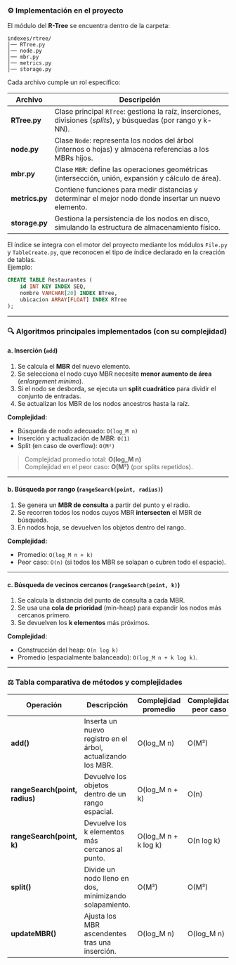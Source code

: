 ### ⚙️ Implementación en el proyecto
El módulo del **R-Tree** se encuentra dentro de la carpeta:

```
indexes/rtree/
│── RTree.py
│── node.py
│── mbr.py
│── metrics.py
│── storage.py
```

Cada archivo cumple un rol específico:

| Archivo | Descripción |
|----------|-------------|
| **RTree.py** | Clase principal `RTree`: gestiona la raíz, inserciones, divisiones (*splits*), y búsquedas (por rango y k-NN). |
| **node.py** | Clase `Node`: representa los nodos del árbol (internos o hojas) y almacena referencias a los MBRs hijos. |
| **mbr.py** | Clase `MBR`: define las operaciones geométricas (intersección, unión, expansión y cálculo de área). |
| **metrics.py** | Contiene funciones para medir distancias y determinar el mejor nodo donde insertar un nuevo elemento. |
| **storage.py** | Gestiona la persistencia de los nodos en disco, simulando la estructura de almacenamiento físico. |

El índice se integra con el motor del proyecto mediante los módulos `File.py` y `TableCreate.py`, que reconocen el tipo de índice declarado en la creación de tablas.  
Ejemplo:

```sql
CREATE TABLE Restaurantes (
    id INT KEY INDEX SEQ,
    nombre VARCHAR[20] INDEX BTree,
    ubicacion ARRAY[FLOAT] INDEX RTree
);
```

---

### 🔍 Algoritmos principales implementados (con su complejidad)

#### a. Inserción (`add`)
1. Se calcula el **MBR** del nuevo elemento.  
2. Se selecciona el nodo cuyo MBR necesite **menor aumento de área** (*enlargement mínimo*).  
3. Si el nodo se desborda, se ejecuta un **split cuadrático** para dividir el conjunto de entradas.  
4. Se actualizan los MBR de los nodos ancestros hasta la raíz.

**Complejidad:**  
- Búsqueda de nodo adecuado: `O(log_M n)`  
- Inserción y actualización de MBR: `O(1)`  
- Split (en caso de overflow): `O(M²)`  
> Complejidad promedio total: **O(log_M n)**  
> Complejidad en el peor caso: **O(M²)** (por splits repetidos).

---

#### b. Búsqueda por rango (`rangeSearch(point, radius)`)
1. Se genera un **MBR de consulta** a partir del punto y el radio.  
2. Se recorren todos los nodos cuyos MBR **intersecten** el MBR de búsqueda.  
3. En nodos hoja, se devuelven los objetos dentro del rango.

**Complejidad:**  
- Promedio: `O(log_M n + k)`  
- Peor caso: `O(n)` (si todos los MBR se solapan o cubren todo el espacio).

---

#### c. Búsqueda de vecinos cercanos (`rangeSearch(point, k)`)
1. Se calcula la distancia del punto de consulta a cada MBR.  
2. Se usa una **cola de prioridad** (min-heap) para expandir los nodos más cercanos primero.  
3. Se devuelven los **k elementos** más próximos.

**Complejidad:**  
- Construcción del heap: `O(n log k)`  
- Promedio (espacialmente balanceado): `O(log_M n + k log k)`.

---

### ⚖️ Tabla comparativa de métodos y complejidades

| Operación | Descripción | Complejidad promedio | Complejidad peor caso |
|------------|--------------|----------------------|-----------------------|
| **add()** | Inserta un nuevo registro en el árbol, actualizando los MBR. | O(log_M n) | O(M²) |
| **rangeSearch(point, radius)** | Devuelve los objetos dentro de un rango espacial. | O(log_M n + k) | O(n) |
| **rangeSearch(point, k)** | Devuelve los k elementos más cercanos al punto. | O(log_M n + k log k) | O(n log k) |
| **split()** | Divide un nodo lleno en dos, minimizando solapamiento. | O(M²) | O(M²) |
| **updateMBR()** | Ajusta los MBR ascendentes tras una inserción. | O(log_M n) | O(log_M n) |
